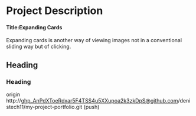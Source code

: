 # Project  Description
#### Title:Expanding Cards
   Expanding cards is another way of viewing images not in a conventional sliding way but of clicking.
## Heading
### Heading
origin	http://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@github.com/denistech11/my-project-portfolio.git (push)
